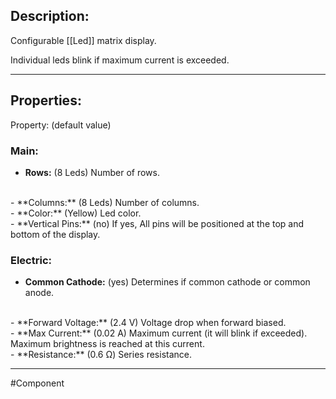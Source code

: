 ## Description:

Configurable [[Led]] matrix display.

Individual leds blink if maximum current is exceeded.

---

## Properties:


Property: (default value)

### Main:
- **Rows:** (8 Leds)
   Number of rows.
<br>
- **Columns:** (8 Leds)
   Number of columns.
<br>
- **Color:** (Yellow)
   Led color.
<br>
- **Vertical Pins:** (no)
   If yes, All pins will be positioned at the top and bottom of the display.

### Electric:
- **Common Cathode:** (yes)
   Determines if common cathode or common anode.
<br>
- **Forward Voltage:** (2.4 V)
   Voltage drop when forward biased.
<br>
- **Max Current:** (0.02 A)
   Maximum current (it will blink if exceeded).
   Maximum brightness is reached at this current.
<br>
- **Resistance:** (0.6 Ω)
   Series resistance.

---

#Component 